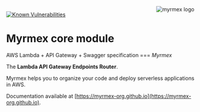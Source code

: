 <img align="right" alt="myrmex logo" src="https://raw.githubusercontent.com/myrmex-org/myrmex/master/img/myrmex-logo2.png" />

[![Known Vulnerabilities](https://snyk.io/test/npm/@myrmex/core/badge.svg)](https://snyk.io/test/npm/@myrmex/core)

# Myrmex core module

AWS Lambda + API Gateway + Swagger specification === *Myrmex*

The **Lambda API Gateway Endpoints Router**.

Myrmex helps you to organize your code and deploy serverless applications in AWS.

Documentation available at [https://myrmex-org.github.io](https://myrmex-org.github.io).
